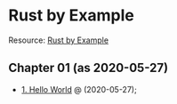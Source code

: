 # Rust by Example

Resource: [Rust by Example][1]

## Chapter 01 (as 2020-05-27)

* [1. Hello World](chp01/hello.rs) @ (2020-05-27);

[1]: https://doc.rust-lang.org/stable/rust-by-example/
